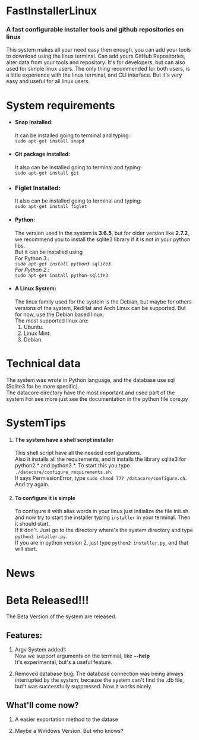 # FastInstallerLinux
### A fast configurable installer tools and github repositories on linux

This system makes all your need easy then enough, you can add your tools to download using the linux terminal.
Can add yours GitHub Repositories, alter data from your tools and repository. It's for developers,
but can also used for simple linux users. The only thing recommended for both users, is a little experience with 
the linux terminal, and CLI interface. But it's very easy and useful for all linux users.  

# System requirements  
- #### Snap Installed:  
    It can be installed going to terminal and typing:   
        ``
        sudo apt-get install snapd
        ``  
- #### Git package installed:
    It also can be installed going to terminal and typing:  
        ``
        sudo apt-get install git
        ``  
- ### Figlet Installed:
    It also can be installed going to terminal and typing:  
    ``
    sudo apt-get install figlet
    ``
- #### Python:
    The version used in the system is **__3.6.5__**, but for older version like **__2.7.2__**,   
    we recommend you to install the sqlite3 library if it is not in your python libs.  
    But it can be installed using  
    For Python 3.*:  
    ``
    sudo apt-get install python3-sqlite3
    ``  
    For Python 2.*:  
    ``
    sudo apt-get install python-sqlite3
    ``  
- #### A Linux System:  
    The linux family used for the system is the Debian, but maybe for others versions of the system,
    RedHat and Arch Linux can be supported. But for now, use the Debian based linux.   
    The most supported linux are:  
    1. Ubuntu.
    2. Linux Mint.
    3. Debian.

# Technical data
The system was wrote in Python language, and the database use sql (Sqlite3 for be more specific).  
The datacore directory have the most important and used part of the system For see more just see the documentation 
in the python file core.py

# SystemTips
1. #### The system have a shell script installer  
    This shell script have all the needed configurations.  
    Also it installs all the requirements, and  it installs the library sqlite3 for python2.* and
    python3.*.
    To start this you type ```./datacore/configure_requirements.sh```.  
    If says PermissionError, type ``sudo chmod 777 /datacore/configure.sh``. And try again.
2. #### To configure it is simple   
    To configure it with alias words in your linux just initialize the file init.sh and now try 
    to start the installer typing ``installer`` in your terminal. Then it should start.  
    If it don't. Just go to the directory where's the system directory and type ``python3 intaller.py``.  
    If you are in python version 2, just type ``python2 installer.py``, and that will start.

# News
# Beta Released!!!
The Beta Version of the system are released.  
## Features:
1. Argv System added!:  
    Now we support arguments on the terminal, like **--help**  
    It's experimental, but's a useful feature.
   
2. Removed database bug:
    The database connection was being always interrupted by the system, because the system can't find
    the .db file, but't was successfully suppressed. Now it works nicely.

## What'll come now?
1. A easier exportation method to the datase

2. Maybe a Windows Version. But who knows?  
    
    
   
    
    

 

